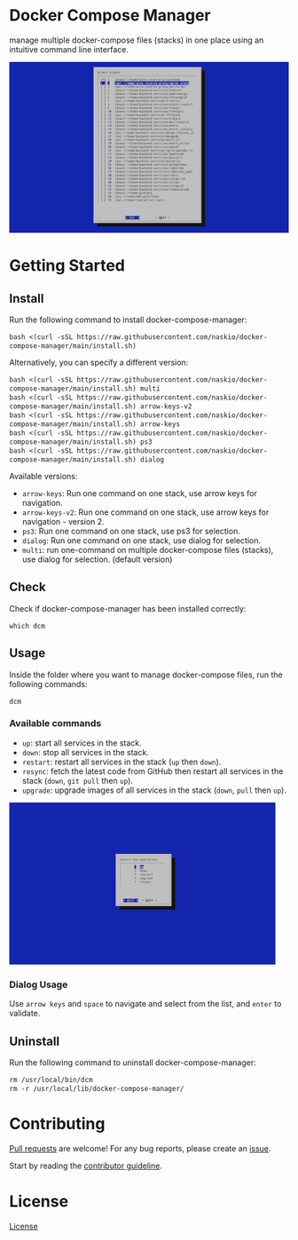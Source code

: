 # Docker Compose Manager

manage multiple docker-compose files (stacks) in one place using an intuitive command line interface.

![screenshot](assets/screenshot2.png)

# Getting Started

## Install

Run the following command to install docker-compose-manager:

```shell
bash <(curl -sSL https://raw.githubusercontent.com/naskio/docker-compose-manager/main/install.sh)
```

Alternatively, you can specify a different version:

```shell
bash <(curl -sSL https://raw.githubusercontent.com/naskio/docker-compose-manager/main/install.sh) multi
bash <(curl -sSL https://raw.githubusercontent.com/naskio/docker-compose-manager/main/install.sh) arrow-keys-v2
bash <(curl -sSL https://raw.githubusercontent.com/naskio/docker-compose-manager/main/install.sh) arrow-keys
bash <(curl -sSL https://raw.githubusercontent.com/naskio/docker-compose-manager/main/install.sh) ps3
bash <(curl -sSL https://raw.githubusercontent.com/naskio/docker-compose-manager/main/install.sh) dialog
```

Available versions:

- ```arrow-keys```: Run one command on one stack, use arrow keys for navigation.
- ```arrow-keys-v2```: Run one command on one stack, use arrow keys for navigation - version 2.
- ```ps3```: Run one command on one stack, use ps3 for selection.
- ```dialog```: Run one command on one stack, use dialog for selection.
- ```multi```: run one-command on multiple docker-compose files (stacks), use dialog for selection. (default version)

## Check

Check if docker-compose-manager has been installed correctly:

```shell
which dcm
```

## Usage

Inside the folder where you want to manage docker-compose files, run the following commands:

```shell
dcm
```

### Available commands

- ```up```: start all services in the stack.
- ```down```: stop all services in the stack.
- ```restart```: restart all services in the stack (`up` then `down`).
- ```resync```: fetch the latest code from GitHub then restart all services in the stack (`down`, `git pull` then `up`).
- ```upgrade```: upgrade images of all services in the stack (`down`, `pull` then `up`).

![screenshot](assets/screenshot1.png)

### Dialog Usage

Use `arrow keys` and `space` to navigate and select from the list, and `enter` to validate.

## Uninstall

Run the following command to uninstall docker-compose-manager:

```shell
rm /usr/local/bin/dcm
rm -r /usr/local/lib/docker-compose-manager/
```

# Contributing

[Pull requests](https://github.com/naskio/docker-compose-manager/pulls) are welcome! For any bug reports, please create
an [issue](https://github.com/naskio/docker-compose-manager/issues).

Start by reading the [contributor guideline](CONTRIBUTING.md).

# License

[License](LICENSE)
